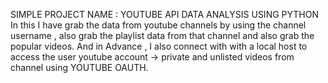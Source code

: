 SIMPLE PROJECT NAME : YOUTUBE API DATA ANALYSIS USING PYTHON
In this I have grab the data from youtube channels by using the channel username , also grab the playlist data from that channel and also grab the popular videos.
And in Advance , I also connect with with a local host to access the user youtube account -> private and unlisted videos from channel using YOUTUBE OAUTH.
